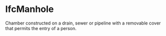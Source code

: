 IfcManhole
==========
Chamber constructed on a drain, sewer or pipeline with a removable cover that
permits the entry of a person.


